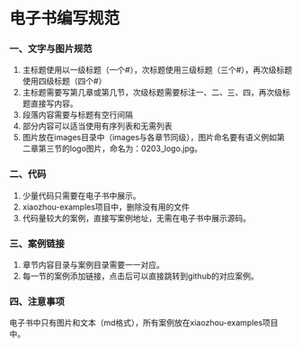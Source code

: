 # 电子书编写规范

### 一、文字与图片规范

1. 主标题使用以一级标题（一个#），次标题使用三级标题（三个#），再次级标题使用四级标题（四个#）
2. 主标题需要写第几章或第几节，次级标题需要标注一、二、三、四，再次级标题直接写内容。
3. 段落内容需要与标题有空行间隔
4. 部分内容可以适当使用有序列表和无需列表
5. 图片放在images目录中（images与各章节同级），图片命名要有语义例如第二章第三节的logo图片，命名为：0203_logo.jpg。

### 二、代码

1. 少量代码只需要在电子书中展示。
2. xiaozhou-examples项目中，删除没有用的文件
3. 代码量较大的案例，直接写案例地址，无需在电子书中展示源码。

### 三、案例链接

1. 章节内容目录与案例目录需要一一对应。
2. 每一节的案例添加链接，点击后可以直接跳转到github的对应案例。

### 四、注意事项

电子书中只有图片和文本（md格式），所有案例放在xiaozhou-examples项目中。
